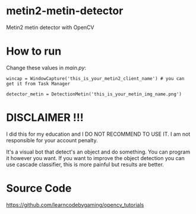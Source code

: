 # metin2-metin-detector
Metin2 metin detector with OpenCV


# How to run
Change these values in *main.py*:
```
wincap = WindowCapture('this_is_your_metin2_client_name') # you can get it from Task Manager

detector_metin = DetectionMetin('this_is_your_metin_img_name.png')
```


# DISCLAIMER !!!
I did this for my education and I DO NOT RECOMMEND TO USE IT. I am not responsible for your account penalty.


It's a visual bot that detect's an object and do something. You can program it however you want.
If you want to improve the object detection you can use cascade classifier, this is more painful but results are better.


# Source Code
https://github.com/learncodebygaming/opencv_tutorials
